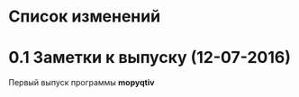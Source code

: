 # Список изменений

0.1 Заметки к выпуску (12-07-2016)
=============================================================
Первый выпуск программы **mopyqtiv**
